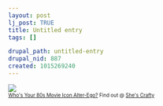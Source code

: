 ```yaml
--- 
layout: post
lj_post: TRUE
title: Untitled entry
tags: []

drupal_path: untitled-entry
drupal_nid: 887
created: 1015269240
---
```

<a href="http://glitterstars.com/shescrafty/quizzes/quizzes.html"><img border="0" src="http://glitterstars.com/shescrafty/images/mark2.gif"></a><br><font size="1"><a href="http://glitterstars.com/shescrafty/quizzes/quizzes.html">Who's Your 80s Movie Icon Alter-Ego?</a> Find out @ <a href="http://glitterstars.com/shescrafty">She's Crafty</a>
